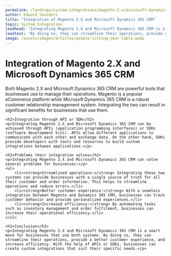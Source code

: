 ```yaml
---
permalink: /landings/system-integrations/magento-2-x/microsoft-dynamics-365-crm
author: Edward Saunders
title: "Integration of Magento 2.X and Microsoft Dynamics 365 CRM"
topic: System Integration
leadhead: "Integrating Magento 2.X and Microsoft Dynamics 365 CRM is a smart move for businesses that use both systems"
leadtext: "By doing so, they can streamline their operations, provide a better customer experience, and increase efficiency. With the help of APIs or SDKs, businesses can create custom integrations that suit their specific needs."
image: /assets/images/articles/people-sitting-near-table.webp
---
```

<div class="arttext">	<h1>Integration of Magento 2.X and Microsoft Dynamics 365 CRM</h1>
	<p>Both Magento 2.X and Microsoft Dynamics 365 CRM are powerful tools that businesses use to manage their operations. Magento is a popular eCommerce platform while Microsoft Dynamics 365 CRM is a robust customer relationship management system. Integrating the two can result in significant benefits for businesses that use them.</p>

	<h2>Integration through API or SDK</h2>
	<p>Integrating Magento 2.X and Microsoft Dynamics 365 CRM can be achieved through APIs (application programming interfaces) or SDKs (software development kits). APIs allow different applications to communicate with each other and exchange data. On the other hand, SDKs provide developers with tools and resources to build custom integrations between applications.</p>

	<h2>Problems their integration solves</h2>
	<p>Integrating Magento 2.X and Microsoft Dynamics 365 CRM can solve several problems for businesses:</p>
	<ul>
		<li><strong>Streamlined operations:</strong> Integrating these two systems can provide businesses with a single source of truth for all their customer and order information. This helps to streamline operations and reduce errors.</li>
		<li><strong>Better customer experience:</strong> With a seamless integration between Magento and Dynamics 365 CRM, businesses can track customer behavior and provide personalized experiences.</li>
		<li><strong>Increased efficiency:</strong> By automating tasks such as inventory management and order fulfilment, businesses can increase their operational efficiency.</li>
	</ul>

	<h2>Conclusion</h2>
	<p>Integrating Magento 2.X and Microsoft Dynamics 365 CRM is a smart move for businesses that use both systems. By doing so, they can streamline their operations, provide a better customer experience, and increase efficiency. With the help of APIs or SDKs, businesses can create custom integrations that suit their specific needs.</p>
</div>